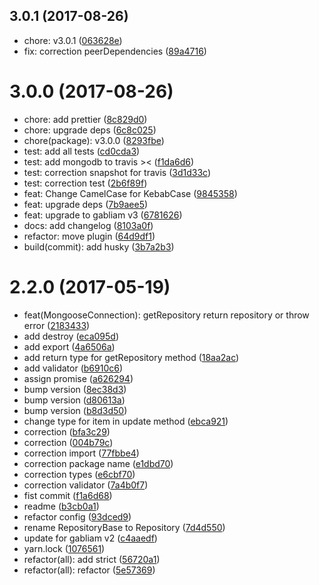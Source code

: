 <a name="3.0.1"></a>
## 3.0.1 (2017-08-26)

* chore: v3.0.1 ([063628e](https://github.com/gabliam/mongoose/commit/063628e))
* fix: correction peerDependencies ([89a4716](https://github.com/gabliam/mongoose/commit/89a4716))



<a name="3.0.0"></a>
# 3.0.0 (2017-08-26)

* chore: add prettier ([8c829d0](https://github.com/gabliam/mongoose/commit/8c829d0))
* chore: upgrade deps ([6c8c025](https://github.com/gabliam/mongoose/commit/6c8c025))
* chore(package): v3.0.0 ([8293fbe](https://github.com/gabliam/mongoose/commit/8293fbe))
* test: add all tests ([cd0cda3](https://github.com/gabliam/mongoose/commit/cd0cda3))
* test: add mongodb to travis >< ([f1da6d6](https://github.com/gabliam/mongoose/commit/f1da6d6))
* test: correction snapshot for travis ([3d1d33c](https://github.com/gabliam/mongoose/commit/3d1d33c))
* test: correction test ([2b6f89f](https://github.com/gabliam/mongoose/commit/2b6f89f))
* feat: Change CamelCase for KebabCase ([9845358](https://github.com/gabliam/mongoose/commit/9845358))
* feat: upgrade deps ([7b9aee5](https://github.com/gabliam/mongoose/commit/7b9aee5))
* feat: upgrade to gabliam v3 ([6781626](https://github.com/gabliam/mongoose/commit/6781626))
* docs: add changelog ([8103a0f](https://github.com/gabliam/mongoose/commit/8103a0f))
* refactor: move plugin ([64d9df1](https://github.com/gabliam/mongoose/commit/64d9df1))
* build(commit): add husky ([3b7a2b3](https://github.com/gabliam/mongoose/commit/3b7a2b3))



<a name="2.2.0"></a>
# 2.2.0 (2017-05-19)

* feat(MongooseConnection): getRepository return repository or throw error ([2183433](https://github.com/gabliam/mongoose/commit/2183433))
* add destroy ([eca095d](https://github.com/gabliam/mongoose/commit/eca095d))
* add export ([4a6506a](https://github.com/gabliam/mongoose/commit/4a6506a))
* add return type for getRepository<T> method ([18aa2ac](https://github.com/gabliam/mongoose/commit/18aa2ac))
* add validator ([b6910c6](https://github.com/gabliam/mongoose/commit/b6910c6))
* assign promise ([a626294](https://github.com/gabliam/mongoose/commit/a626294))
* bump version ([8ec38d3](https://github.com/gabliam/mongoose/commit/8ec38d3))
* bump version ([d80613a](https://github.com/gabliam/mongoose/commit/d80613a))
* bump version ([b8d3d50](https://github.com/gabliam/mongoose/commit/b8d3d50))
* change type for item in update method ([ebca921](https://github.com/gabliam/mongoose/commit/ebca921))
* correction ([bfa3c29](https://github.com/gabliam/mongoose/commit/bfa3c29))
* correction ([004b79c](https://github.com/gabliam/mongoose/commit/004b79c))
* correction import ([77fbbe4](https://github.com/gabliam/mongoose/commit/77fbbe4))
* correction package name ([e1dbd70](https://github.com/gabliam/mongoose/commit/e1dbd70))
* correction types ([e6cbf70](https://github.com/gabliam/mongoose/commit/e6cbf70))
* correction validator ([7a4b0f7](https://github.com/gabliam/mongoose/commit/7a4b0f7))
* fist commit ([f1a6d68](https://github.com/gabliam/mongoose/commit/f1a6d68))
* readme ([b3cb0a1](https://github.com/gabliam/mongoose/commit/b3cb0a1))
* refactor config ([93dced9](https://github.com/gabliam/mongoose/commit/93dced9))
* rename RepositoryBase to Repository ([7d4d550](https://github.com/gabliam/mongoose/commit/7d4d550))
* update for gabliam v2 ([c4aaedf](https://github.com/gabliam/mongoose/commit/c4aaedf))
* yarn.lock ([1076561](https://github.com/gabliam/mongoose/commit/1076561))
* refactor(all): add strict ([56720a1](https://github.com/gabliam/mongoose/commit/56720a1))
* refactor(all): refactor ([5e57369](https://github.com/gabliam/mongoose/commit/5e57369))



